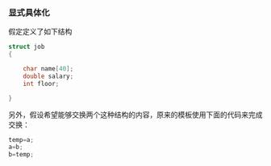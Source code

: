 ### 显式具体化

假定定义了如下结构
```c++
struct job
{

    char name[40];
    double salary;
    int floor;

}

``` 
另外，假设希望能够交换两个这种结构的内容，原来的模板使用下面的代码来完成交换：
```c++
temp=a;
a=b;
b=temp;
```
